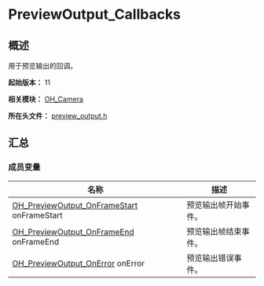 # PreviewOutput_Callbacks

## 概述

用于预览输出的回调。

**起始版本：** 11

**相关模块：** [OH_Camera](capi-oh-camera.md)

**所在头文件：** [preview_output.h](capi-preview-output-h.md)

## 汇总

### 成员变量

| 名称 | 描述 |
| -- | -- |
| [OH_PreviewOutput_OnFrameStart](capi-preview-output-h.md#oh_previewoutput_onframestart) onFrameStart | 预览输出帧开始事件。 |
| [OH_PreviewOutput_OnFrameEnd](capi-preview-output-h.md#oh_previewoutput_onframeend) onFrameEnd | 预览输出帧结束事件。 |
| [OH_PreviewOutput_OnError](capi-preview-output-h.md#oh_previewoutput_onerror) onError | 预览输出错误事件。 |


